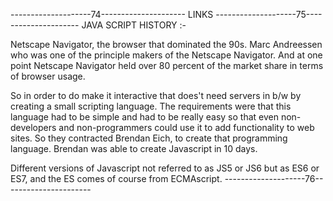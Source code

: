 --------------------74---------------------
LINKS
--------------------75---------------------
JAVA SCRIPT HISTORY :-

Netscape Navigator, the browser that dominated the 90s.
Marc Andreessen who was one of the principle makers of the Netscape Navigator.
And at one point Netscape Navigator held over 80 percent of the market share in terms of browser usage.

So in order to do make it interactive that does't need servers in b/w by creating a small scripting language.
The requirements were that this language had to be simple and had to be really easy so that even non-developers and non-programmers could use it to add functionality to web sites.
So they contracted Brendan Eich, to create that programming language.
Brendan was able to create Javascript in 10 days.

Different versions of Javascript not referred to as JS5 or JS6 but as ES6 or ES7, and the ES comes of course from ECMAscript.
--------------------76----------------------


